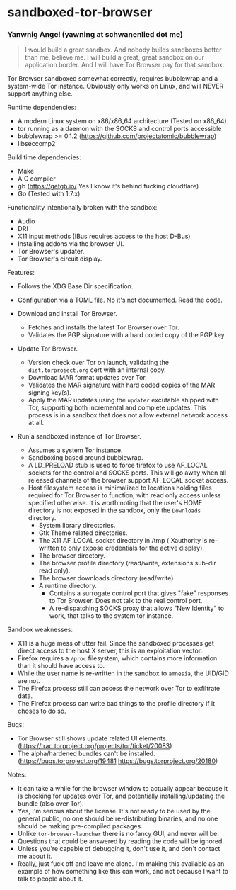 # sandboxed-tor-browser
### Yanwnig Angel (yawning at schwanenlied dot me)

> I would build a great sandbox.  And nobody builds sandboxes better than me,
> believe me.  I will build a great, great sandbox on our application border.
> And I will have Tor Browser pay for that sandbox.

Tor Browser sandboxed somewhat correctly, requires bubblewrap and a system-wide
Tor instance.  Obviously only works on Linux, and will NEVER support anything
else.

Runtime dependencies:

 * A modern Linux system on x86/x86_64 architecture (Tested on x86_64).
 * tor running as a daemon with the SOCKS and control ports accessible
 * bubblewrap >= 0.1.2 (https://github.com/projectatomic/bubblewrap)
 * libseccomp2

Build time dependencies:

 * Make
 * A C compiler
 * gb (https://getgb.io/ Yes I know it's behind fucking cloudflare)
 * Go (Tested with 1.7.x)

Functionality intentionally broken with the sandbox:

 * Audio
 * DRI
 * X11 input methods (IBus requires access to the host D-Bus)
 * Installing addons via the browser UI.
 * Tor Browser's updater.
 * Tor Browser's circuit display.

Features:

 * Follows the XDG Base Dir specification.

 * Configuration via a TOML file.  No it's not documented.  Read the code.

 * Download and install Tor Browser.

   * Fetches and installs the latest Tor Browser over Tor.
   * Validates the PGP signature with a hard coded copy of the PGP key.

 * Update Tor Browser.

   * Version check over Tor on launch, validating the `dist.torproject.org`
     cert with an internal copy.
   * Download MAR format updates over Tor.
   * Validates the MAR signature with hard coded copies of the MAR signing
     key(s).
   * Apply the MAR updates using the `updater` excutable shipped with Tor,
     supporting both incremental and complete updates.  This process is in a
     sandbox that does not allow external network access at all.

 * Run a sandboxed instance of Tor Browser.

   * Assumes a system Tor instance.
   * Sandboxing based around bubblewrap.
   * A LD_PRELOAD stub is used to force firefox to use AF_LOCAL sockets for
     the control and SOCKS ports.  This will go away when all released channels
     of the browser support AF_LOCAL socket access.
   * Host filesystem access is minimalized to locations holding files required
     for Tor Browser to function, with read only access unless specified
     otherwise.  It is worth noting that the user's HOME directory is not
     exposed in the sandbox, only the `Downloads` directory.
     * System library directories.
     * Gtk Theme related directories.
     * The X11 AF_LOCAL socket directory in /tmp (.Xauthority is re-written to
       only expose credentials for the active display).
     * The browser directory.
     * The browser profile directory (read/write, extensions sub-dir read only).
     * The browser downloads directory (read/write)
     * A runtime directory.
       * Contains a surrogate control port that gives "fake" responses to Tor
         Browser.  Does not talk to the real control port.
       * A re-dispatching SOCKS proxy that allows "New Identity" to work, that
         talks to the system tor instance.

Sandbox weaknesses:

 * X11 is a huge mess of utter fail.  Since the sandboxed processes get direct
   access to the host X server, this is an exploitation vector.
 * Firefox requires a `/proc` filesystem, which contains more information than
   it should have access to.
 * While the user name is re-written in the sandbox to `amnesia`, the UID/GID
   are not.
 * The Firefox process still can access the network over Tor to exfiltrate
   data.
 * The Firefox process can write bad things to the profile directory if it
   choses to do so.

Bugs:

 * Tor Browser still shows update related UI elements.
   (https://trac.torproject.org/projects/tor/ticket/20083)
 * The alpha/hardened bundles can't be installed.
   (https://bugs.torproject.org/19481 https://bugs.torproject.org/20180)

Notes:

 * It can take a while for the browser window to actually appear because it
   is checking for updates over Tor, and potentially installing/updating the
   bundle (also over Tor).
 * Yes, I'm serious about the license.  It's not ready to be used by the
   general public, no one should be re-distributing binaries, and no one
   should be making pre-compiled packages.
 * Unlike `tor-browser-launcher` there is no fancy GUI, and never will be.
 * Questions that could be answered by reading the code will be ignored.
 * Unless you're capable of debugging it, don't use it, and don't contact me
   about it.
 * Really, just fuck off and leave me alone.  I'm making this available as an
   example of how something like this can work, and not because I want to talk
   to people about it.

